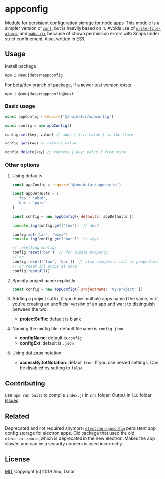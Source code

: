 # appconfig

Module for persistant configuration storage for node apps. This module is a simpler version of [`conf`](https://github.com/sindresorhus/conf), but is heavily based on it. Avoids use of [`write-file-atomic`](https://github.com/npm/write-file-atomic) and [`make-dir`](https://github.com/sindresorhus/make-dir) because of chown permission errors with Snaps under strict confinement. Also, written in ES6.

## Usage

Install package

```bash
npm i @anujdatar/appconfig
```

For beta/dev branch of package, if a newer test version exists

```bash
npm i @anujdatar/appconfig@next
```

### Basic usage

```js
const appConfig = require('@anujdatar/appconfig')

const config = new appConfig()

config.set(key, value) // adds { key: value } to the store

config.get(key) // returns value

config.delete(key) // removes { key: value } from store
```

### Other options
1. Using defaults
    ```js
    const appConfig = require('@anujdatar/appconfig')

    const appDefaults = {
      'foo': 'abcd',
      'bar': 'pqrs'
    }

    const config = new appConfig({ defaults: appDefaults })

    console.log(config.get('foo'))  // abcd

    config.set('bar', 'wxyz')
    console.log(config.get('bar'))  // wxyz

    // resetting configs
    config.reset('bar')  // for single property
    // or
    config.reset(['foo', 'bar'])  // also accepts a list of properties
    // or reset all props at once
    config.resetAll()
    ```

2. Specify project name explicitly
    ```js
    const config = new appConfig({ projectName: 'my-project' })
    ```

3. Adding a project suffix, if you have multiple apps named the same, or if you're creating an unofficial version of an app and want to distinguish between the two.
    - **projectSuffix**: default is blank

4. Naming the config file: default filename is `config.json`
    - **configName**: default is `config`
    - **configExt**: default is `.json`

5. Using [dot-prop](https://github.com/sindresorhus/dot-prop) notation
    - **accessByDotNotation**: default `true`. If you use nested settings.
    Can be disabled by setting to `false`

## Contributing

use `npm run build` to compile `index.js` in `src` folder. Output in `lib` folder.
[Issues](https://github.com/anujdatar/appconfig/issues)

## Related

Deprecated and not required anymore: [`electron-appconfig`](https://github.com/anujdatar/electron-appconfig) persistent app config storage for electron apps. Old package that used the old `electron.remote`, which is deprecated in the new electron. Makes the app slower, and can be a security concern is used incorrectly.

## License

[MIT](https://github.com/anujdatar/appconfig/blob/master/LICENSE) Copyright (c) 2019 Anuj Datar

